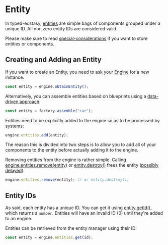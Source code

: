 # Entity

In typed-ecstasy, [entities](../../api/classes/entity.md) are simple bags of components grouped under a unique ID. All non zero entity IDs are considered valid.

Please make sure to read [special-considerations](special-considerations.md) if you want to store entities or components.

## Creating and Adding an Entity
If you want to create an Entity, you need to ask your [Engine](../../api/classes/engine.md) for a new instance.

```typescript
const entity = engine.obtainEntity();
```

Alternatively, you can assemble entities based on blueprints using a [data-driven approach](../data-driven/README.md):
```typescript
const entity = factory.assemble("car");
```

Entities need to be explicitly added to the engine so as to be processed by systems:

```typescript
engine.entities.add(entity);
```

The reason this is divided into two steps is to allow you to add all of your components to the entity before actually adding it to the engine.

Removing entities from the engine is rather simple.
Calling [engine.entities.remove(entity)](../../api/classes/entitymanager.md#remove) or [entity.destroy()](../../api/classes/entity.md#destroy) frees the entity ([possibly delayed](special-considerations.md)).

```typescript
engine.entities.remove(entity); // or entity.destroy();
```

## Entity IDs
As said, each entity has a unique ID. You can get it using [entity.getId()](../../api/classes/entity.md#getid), which returns a `number`.
Entities will have an invalid ID (0) until they're added to an engine.

Entities can be retrieved from the entity manager using their ID:

```typescript
const entity = engine.entities.get(id);
```
